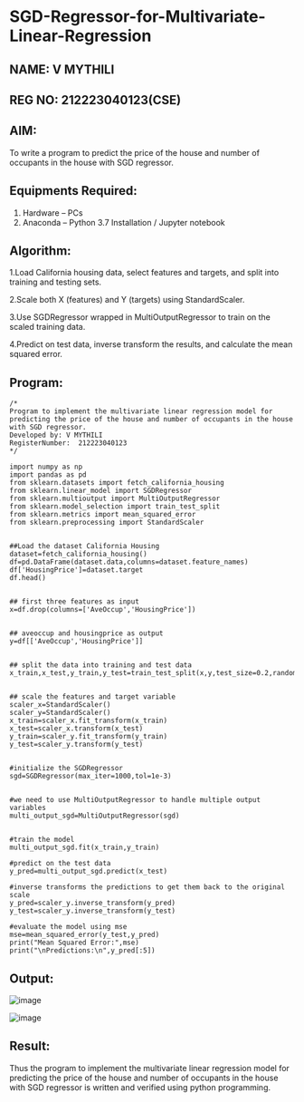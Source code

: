 # SGD-Regressor-for-Multivariate-Linear-Regression
## NAME: V MYTHILI
## REG  NO: 212223040123(CSE)
## AIM:
To write a program to predict the price of the house and number of occupants in the house with SGD regressor.

## Equipments Required:
1. Hardware – PCs
2. Anaconda – Python 3.7 Installation / Jupyter notebook

## Algorithm:

1.Load California housing data, select features and targets, and split into training and testing sets.

2.Scale both X (features) and Y (targets) using StandardScaler.

3.Use SGDRegressor wrapped in MultiOutputRegressor to train on the scaled training data.

4.Predict on test data, inverse transform the results, and calculate the mean squared error. 

## Program:
```
/*
Program to implement the multivariate linear regression model for predicting the price of the house and number of occupants in the house with SGD regressor.
Developed by: V MYTHILI
RegisterNumber:  212223040123
*/
```
```
import numpy as np
import pandas as pd
from sklearn.datasets import fetch_california_housing
from sklearn.linear_model import SGDRegressor
from sklearn.multioutput import MultiOutputRegressor
from sklearn.model_selection import train_test_split
from sklearn.metrics import mean_squared_error
from sklearn.preprocessing import StandardScaler


##Load the dataset California Housing
dataset=fetch_california_housing()
df=pd.DataFrame(dataset.data,columns=dataset.feature_names)
df['HousingPrice']=dataset.target
df.head()


## first three features as input
x=df.drop(columns=['AveOccup','HousingPrice'])


## aveoccup and housingprice as output
y=df[['AveOccup','HousingPrice']]


## split the data into training and test data
x_train,x_test,y_train,y_test=train_test_split(x,y,test_size=0.2,random_state=42)


## scale the features and target variable
scaler_x=StandardScaler()
scaler_y=StandardScaler()
x_train=scaler_x.fit_transform(x_train)
x_test=scaler_x.transform(x_test)
y_train=scaler_y.fit_transform(y_train)
y_test=scaler_y.transform(y_test)


#initialize the SGDRegressor
sgd=SGDRegressor(max_iter=1000,tol=1e-3)


#we need to use MultiOutputRegressor to handle multiple output variables
multi_output_sgd=MultiOutputRegressor(sgd)


#train the model
multi_output_sgd.fit(x_train,y_train)

#predict on the test data
y_pred=multi_output_sgd.predict(x_test)

#inverse transforms the predictions to get them back to the original scale
y_pred=scaler_y.inverse_transform(y_pred)
y_test=scaler_y.inverse_transform(y_test)

#evaluate the model using mse
mse=mean_squared_error(y_test,y_pred)
print("Mean Squared Error:",mse)
print("\nPredictions:\n",y_pred[:5])

```
## Output:

![image](https://github.com/user-attachments/assets/fda3ca3e-ce3c-4c91-8d76-edca3d670add)


![image](https://github.com/user-attachments/assets/0011d71a-15aa-4723-82ad-b2aee85a5d84)


## Result:
Thus the program to implement the multivariate linear regression model for predicting the price of the house and number of occupants in the house with SGD regressor is written and verified using python programming.
